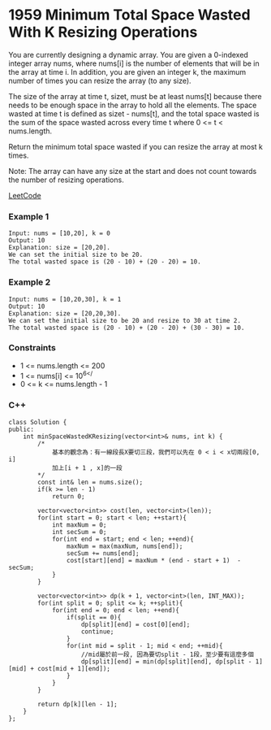 # 1959 Minimum Total Space Wasted With K Resizing Operations

You are currently designing a dynamic array. You are given a 0-indexed integer array nums, where nums[i] is the number of elements that will be in the array at time i. In addition, you are given an integer k, the maximum number of times you can resize the array (to any size).

The size of the array at time t, sizet, must be at least nums[t] because there needs to be enough space in the array to hold all the elements. The space wasted at time t is defined as sizet - nums[t], and the total space wasted is the sum of the space wasted across every time t where 0 <= t < nums.length.

Return the minimum total space wasted if you can resize the array at most k times.

Note: The array can have any size at the start and does not count towards the number of resizing operations.

[LeetCode](https://leetcode.cn/problems/minimum-total-space-wasted-with-k-resizing-operations/description/)

### Example 1

```
Input: nums = [10,20], k = 0
Output: 10
Explanation: size = [20,20].
We can set the initial size to be 20.
The total wasted space is (20 - 10) + (20 - 20) = 10.
```

### Example 2

```
Input: nums = [10,20,30], k = 1
Output: 10
Explanation: size = [20,20,30].
We can set the initial size to be 20 and resize to 30 at time 2. 
The total wasted space is (20 - 10) + (20 - 20) + (30 - 30) = 10.
```

### Constraints

* 1 <= nums.length <= 200
* 1 <= nums[i] <= 10<sup>6</<sup>
* 0 <= k <= nums.length - 1

### C++ 

```
class Solution {
public:
    int minSpaceWastedKResizing(vector<int>& nums, int k) {
        /*
            基本的觀念為：有一線段長X要切三段，我們可以先在 0 < i < x切兩段[0, i]
            加上[i + 1 , x]的一段
        */
        const int& len = nums.size();
        if(k >= len - 1)
            return 0;

        vector<vector<int>> cost(len, vector<int>(len));
        for(int start = 0; start < len; ++start){
            int maxNum = 0;
            int secSum = 0;
            for(int end = start; end < len; ++end){
                maxNum = max(maxNum, nums[end]);
                secSum += nums[end];
                cost[start][end] = maxNum * (end - start + 1)  - secSum;
            }
        }

        vector<vector<int>> dp(k + 1, vector<int>(len, INT_MAX));
        for(int split = 0; split <= k; ++split){
            for(int end = 0; end < len; ++end){
                if(split == 0){
                    dp[split][end] = cost[0][end];
                    continue;
                }
                for(int mid = split - 1; mid < end; ++mid){
                    //mid屬於前一段, 因為要切split - 1段，至少要有這麼多個
                    dp[split][end] = min(dp[split][end], dp[split - 1][mid] + cost[mid + 1][end]);
                }
            }
        }
        
        return dp[k][len - 1];
    }
};
```